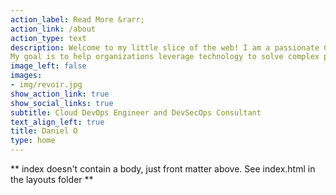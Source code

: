 ```yaml
---
action_label: Read More &rarr;
action_link: /about
action_type: text
description: Welcome to my little slice of the web! I am a passionate Cloud DevOps Engineer with expertise in AWS, Azure & GCP Administration, Security, and DevOps.                                     
My goal is to help organizations leverage technology to solve complex problems. With a keen interest in Automation, Privacy Law, and Cinematography, I hope to share my knowledge and experiences with you through this platform.
image_left: false
images:
- img/revoir.jpg
show_action_link: true
show_social_links: true
subtitle: Cloud DevOps Engineer and DevSecOps Consultant
text_align_left: true
title: Daniel O
type: home
---
```


** index doesn't contain a body, just front matter above.
See index.html in the layouts folder **
